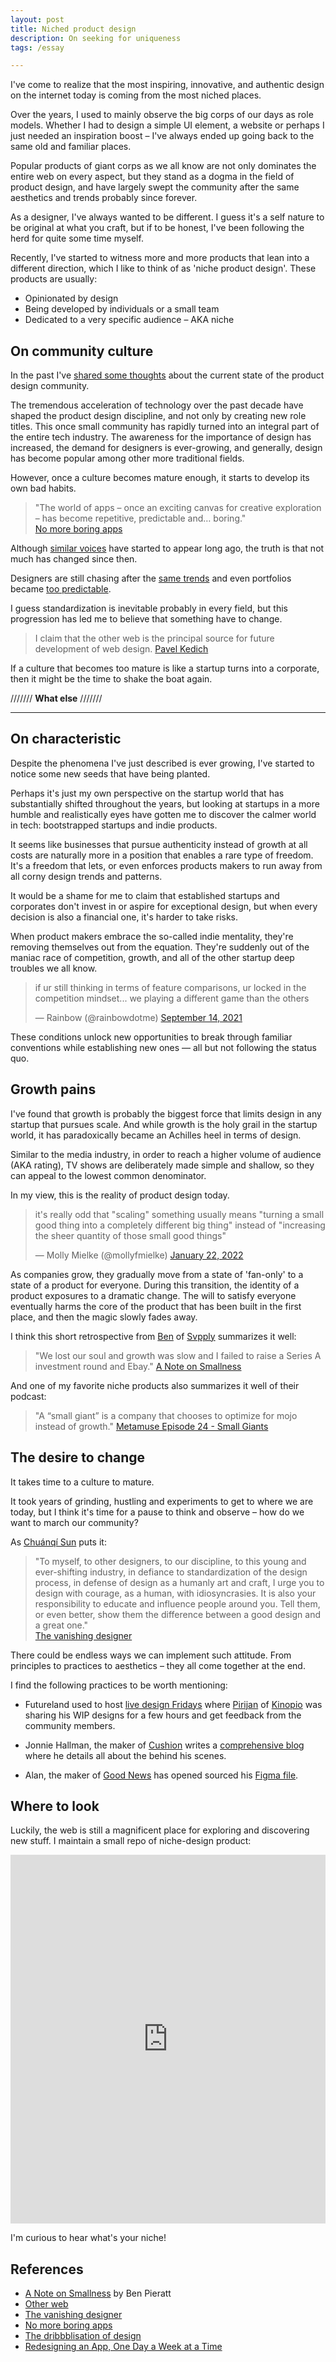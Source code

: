 ```yaml
---
layout: post
title: Niched product design
description: On seeking for uniqueness
tags: /essay

---
```


I've come to realize that the most inspiring, innovative, and authentic design on the internet today is coming from the most niched places. 

Over the years, I used to mainly observe the big corps of our days as role models. Whether I had to design a simple UI element, a website or perhaps I just needed an inspiration boost – I've always ended up going back to the same old and familiar places.

Popular products of giant corps as we all know are not only dominates the entire web on every aspect, but they stand as a dogma in the field of product design, and have largely swept the community after the same aesthetics and trends probably since forever.

As a designer, I've always wanted to be different. I guess it's a self nature to be original at what you craft, but if to be honest, I've been following the herd for quite some time myself.

Recently, I've started to witness more and more products that lean into a different direction, which I like to think of as 'niche product design'. These products are usually:

- Opinionated by design
- Being developed by individuals or a small team
- Dedicated to a very specific audience – AKA niche


## On community culture

In the past I've [shared some thoughts](https://twitter.com/itaydre/status/1290694840859136000?s=20) about the current state of the product design community.

The tremendous acceleration of technology over the past decade have shaped the product design discipline, and not only by creating new role titles. This once small community has rapidly turned into an integral part of the entire tech industry. The awareness for the importance of design has increased, the demand for designers is ever-growing, and generally, design has become popular among other more traditional fields.

However, once a culture becomes mature enough, it starts to develop its own bad habits.

> "The world of apps – once an exciting canvas for creative exploration – has become repetitive, predictable and… boring."\
> [No more boring apps](https://vanschneider.com/blog/no-more-boring-apps/)

Although [similar voices](https://www.intercom.com/blog/the-dribbblisation-of-design/) have started to appear long ago, the truth is that not much has changed since then.

Designers are still chasing after the [same trends](https://twitter.com/ow/status/1280251460232581123?s=20) and even portfolios became [too predictable](https://twitter.com/tsantsai/status/1430945840785461249?s=20).

I guess standardization is inevitable probably in every field, but this progression has led me to believe that something have to change.

> I claim that the other web is the principal source for future development of web design.
> [Pavel Kedich](https://2019.kedzich.com/)

If a culture that becomes too mature is like a startup turns into a corporate, then it might be the time to shake the boat again.

/////// **What else** ///////


---

## On characteristic

Despite the phenomena I've just described is ever growing, I've started to notice some new seeds that have being planted. 

Perhaps it's just my own perspective on the startup world that has substantially shifted throughout the years, but looking at startups in a more humble and realistically eyes have gotten me to discover the calmer world in tech: bootstrapped startups and indie products.

It seems like businesses that pursue authenticity instead of growth at all costs are naturally more in a position that enables a rare type of freedom. It's a freedom that lets, or even enforces products makers to run away from all corny design trends and patterns.

It would be a shame for me to claim that established startups and corporates don't invest in or aspire for exceptional design, but when every decision is also a financial one, it's harder to take risks.

When product makers embrace the so-called indie mentality, they're removing themselves out from the equation. They're suddenly out of the maniac race of competition, growth, and all of the other startup deep troubles we all know.

<blockquote class="twitter-tweet"><p lang="en" dir="ltr">if ur still thinking in terms of feature comparisons, ur locked in the competition mindset... we playing a different game than the others</p>&mdash; Rainbow (@rainbowdotme) <a href="https://twitter.com/rainbowdotme/status/1437867222685388806?ref_src=twsrc%5Etfw">September 14, 2021</a></blockquote> <script async src="https://platform.twitter.com/widgets.js" charset="utf-8"></script>

These conditions unlock new opportunities to break through familiar conventions while establishing new ones — all but not following the status quo.


## Growth pains

I've found that growth is probably the biggest force that limits design in any startup that pursues scale. And while growth is the holy grail in the startup world, it has paradoxically became an Achilles heel in terms of design.

Similar to the media industry, in order to reach a higher volume of audience (AKA rating), TV shows are deliberately made simple and shallow, so they can appeal to the lowest common denominator.

In my view, this is the reality of product design today.

<blockquote class="twitter-tweet"><p lang="en" dir="ltr">it&#39;s really odd that &quot;scaling&quot; something usually means &quot;turning a small good thing into a completely different big thing&quot; instead of &quot;increasing the sheer quantity of those small good things&quot;</p>&mdash; Molly Mielke (@mollyfmielke) <a href="https://twitter.com/mollyfmielke/status/1485033040287961088?ref_src=twsrc%5Etfw">January 22, 2022</a></blockquote> <script async src="https://platform.twitter.com/widgets.js" charset="utf-8"></script>

As companies grow, they gradually move from a state of 'fan-only' to a state of a product for everyone. During this transition, the identity of a product exposures to a dramatic change. The will to satisfy everyone eventually harms the core of the product that has been built in the first place, and then the magic slowly fades away.

I think this short retrospective from [Ben](http://pieratt.com/) of [Svpply](https://techcrunch.com/2014/06/24/ebay-svpply-to-shut-down/) summarizes it well:

> "We lost our soul and growth was slow and I failed to raise a Series A investment round and Ebay."
> [A Note on Smallness](https://verygoods.co/smallness)


And one of my favorite niche products also summarizes it well of their podcast:

> "A “small giant” is a company that chooses to optimize for mojo instead of growth."
> [Metamuse Episode 24 - Small Giants](https://museapp.com/podcast/24-small-giants/)


## The desire to change

It takes time to a culture to mature.

It took years of grinding, hustling and experiments to get to where we are today, but I think it's time for a pause to think and observe – how do we want to march our community?

As [Chuánqí Sun](https://chuanqisun.com/) puts it:

> "To myself, to other designers, to our discipline, to this young and ever-shifting industry, in defiance to standardization of the design process, in defense of design as a humanly art and craft, I urge you to design with courage, as a human, with idiosyncrasies. It is also your responsibility to educate and influence people around you. Tell them, or even better, show them the difference between a good design and a great one."<br>
> [The vanishing designer](https://uxdesign.cc/the-vanishing-designer-6d3d999f9540)

There could be endless ways we can implement such attitude. From principles to practices to aesthetics – they all come together at the end.

I find the following practices to be worth mentioning:

- Futureland used to host [live design Fridays](https://futureland.tv/pirijan/futureland-design) where [Pirijan](https://twitter.com/pketh) of [Kinopio](https://kinopio.club/) was sharing his WIP designs for a few hours and get feedback from the community members.

- Jonnie Hallman, the maker of [Cushion](https://cushionapp.com/) writes a [comprehensive blog](https://cushionapp.com/blog) where he details all about the behind his scenes.

- Alan, the maker of [Good News](https://news.hifolks.com/) has opened sourced his [Figma file](https://www.figma.com/file/K0tkNl1y8M9DzHCZn3BcoH/%F0%9F%92%9C-Good-News?node-id=3%3A705).

## Where to look

Luckily, the web is still a magnificent place for exploring and discovering new stuff.
I maintain a small repo of niche-design product:

<iframe style="border:none;" width="100%" height="590" src="https://www.are.na/itay-dreyfus/niche-ogdvo37ykue/embed" title="NICHE"></iframe>

I'm curious to hear what's your niche!

## References

- [A Note on Smallness](https://verygoods.co/smallness) by Ben Pieratt
- [Other web](https://2019.kedzich.com/)
- [The vanishing designer](https://uxdesign.cc/the-vanishing-designer-6d3d999f9540)
- [No more boring apps](https://vanschneider.com/blog/no-more-boring-apps/)
- [The dribbblisation of design](https://www.intercom.com/blog/the-dribbblisation-of-design/)
- [Redesigning an App, One Day a Week at a Time](https://pketh.org/redesigning-an-app.html)